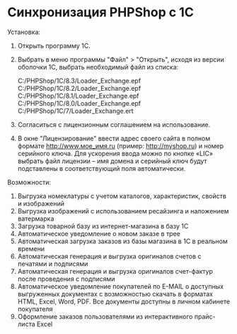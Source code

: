 # Синхронизация PHPShop с 1С

Установка:

1. Открыть программу 1С.
2. Выбрать в меню программы "Файл" > "Открыть", исходя из версии оболочки 1С, выбрать необходимый файл из списка:

   C:/PHPShop/1C/8.3/Loader_Exchange.epf\
   C:/PHPShop/1C/8.2/Loader_Exchange.epf\
   C:/PHPShop/1C/8.1/Loader_Exchange.epf\
   C:/PHPShop/1C/8.0/Loader_Exchange.epf\
   C:/PHPShop/1C/7/Loader_Exchange.ert

3. Согласиться с лицензионным соглашением на использование.
4. В окне "Лицензирование" ввести адрес своего сайта в полном формате http://www.мое_имя.ru (пример: http://myshop.ru) и номер серийного ключа. Для ускорения ввода можно по кнопке «LIC» выбрать файл лицензии – имя домена и серийный ключ будут подставлены в соответствующий поля автоматически.

Возможности:

1. Выгрузка номеклатуры с учетом каталогов, характеристик, свойств и изображений
2. Выгрузка изображений с использованием ресайзинга и наложением ватермарка
3. Загрузка товарной базу из интернет-магазина в базу 1С
4. Автоматическое уведомление о новом заказе в трее
5. Автоматическая загрузка заказов из базы магазина в 1С в реальном времени
6. Автоматическая генерация и выгрузка оригиналов счетов с печатями и подписями
7. Автоматическая генерация и выгрузка оригиналов счет-фактур после проведения с подписями
8. Автоматическое уведомление покупателей по E-MAIL о доступных выгруженных документах с возможностью скачать в форматах HTML, Excel, Word, PDF. Все документы доступны в личном кабинете покупателя
9.  Оформление заказов пользователями из интерактивного прайс-листа Excel
